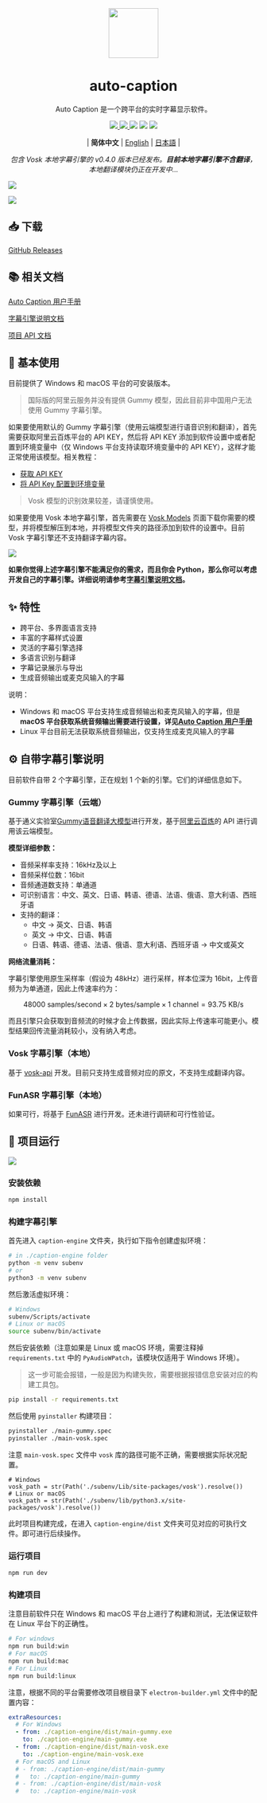 <div align="center" >
    <img src="./build/icon.png" width="100px" height="100px"/>
    <h1 align="center">auto-caption</h1>
    <p>Auto Caption 是一个跨平台的实时字幕显示软件。</p>
    <p>
      <a href="https://github.com/HiMeditator/auto-caption/releases">
        <img src="https://img.shields.io/badge/release-0.4.0-blue">
      </a>
      <a href="https://github.com/HiMeditator/auto-caption/issues">
        <img src="https://img.shields.io/github/issues/HiMeditator/auto-caption?color=orange">
      </a>
      <img src="https://img.shields.io/github/languages/top/HiMeditator/auto-caption?color=royalblue">
      <img src="https://img.shields.io/github/repo-size/HiMeditator/auto-caption?color=green">
      <img src="https://img.shields.io/github/stars/HiMeditator/auto-caption?style=social">
    </p>
    <p>
        | <b>简体中文</b>
        | <a href="./README_en.md">English</a>
        | <a href="./README_ja.md">日本語</a> |
    </p>
    <p><i>包含 Vosk 本地字幕引擎的 v0.4.0 版本已经发布。<b>目前本地字幕引擎不含翻译</b>，本地翻译模块仍正在开发中...</i></p>
</div>

![](./assets/media/main_zh.png)

![](./assets/media/main_mac_zh.png)

## 📥 下载

[GitHub Releases](https://github.com/HiMeditator/auto-caption/releases)

## 📚 相关文档

[Auto Caption 用户手册](./docs/user-manual/zh.md)

[字幕引擎说明文档](./docs/engine-manual/zh.md)

[项目 API 文档](./docs/api-docs/electron-ipc.md)

## 📖 基本使用

目前提供了 Windows 和 macOS 平台的可安装版本。

> 国际版的阿里云服务并没有提供 Gummy 模型，因此目前非中国用户无法使用 Gummy 字幕引擎。

如果要使用默认的 Gummy 字幕引擎（使用云端模型进行语音识别和翻译），首先需要获取阿里云百炼平台的 API KEY，然后将 API KEY 添加到软件设置中或者配置到环境变量中（仅 Windows 平台支持读取环境变量中的 API KEY），这样才能正常使用该模型。相关教程：

- [获取 API KEY](https://help.aliyun.com/zh/model-studio/get-api-key)
- [将 API Key 配置到环境变量](https://help.aliyun.com/zh/model-studio/configure-api-key-through-environment-variables)

> Vosk 模型的识别效果较差，请谨慎使用。

如果要使用 Vosk 本地字幕引擎，首先需要在 [Vosk Models](https://alphacephei.com/vosk/models) 页面下载你需要的模型，并将模型解压到本地，并将模型文件夹的路径添加到软件的设置中。目前 Vosk 字幕引擎还不支持翻译字幕内容。

![](./assets/media/vosk_zh.png)


**如果你觉得上述字幕引擎不能满足你的需求，而且你会 Python，那么你可以考虑开发自己的字幕引擎。详细说明请参考[字幕引擎说明文档](./docs/engine-manual/zh.md)。**

## ✨ 特性

- 跨平台、多界面语言支持
- 丰富的字幕样式设置
- 灵活的字幕引擎选择
- 多语言识别与翻译
- 字幕记录展示与导出
- 生成音频输出或麦克风输入的字幕

说明：
- Windows 和 macOS 平台支持生成音频输出和麦克风输入的字幕，但是 **macOS 平台获取系统音频输出需要进行设置，详见[Auto Caption 用户手册](./docs/user-manual/zh.md)**
- Linux 平台目前无法获取系统音频输出，仅支持生成麦克风输入的字幕

## ⚙️ 自带字幕引擎说明

目前软件自带 2 个字幕引擎，正在规划 1 个新的引擎。它们的详细信息如下。

### Gummy 字幕引擎（云端）

基于通义实验室[Gummy语音翻译大模型](https://help.aliyun.com/zh/model-studio/gummy-speech-recognition-translation/)进行开发，基于[阿里云百炼](https://bailian.console.aliyun.com)的 API 进行调用该云端模型。

**模型详细参数：**

- 音频采样率支持：16kHz及以上
- 音频采样位数：16bit
- 音频通道数支持：单通道
- 可识别语言：中文、英文、日语、韩语、德语、法语、俄语、意大利语、西班牙语
- 支持的翻译：
  - 中文 → 英文、日语、韩语
  - 英文 → 中文、日语、韩语
  - 日语、韩语、德语、法语、俄语、意大利语、西班牙语 → 中文或英文

**网络流量消耗：**

字幕引擎使用原生采样率（假设为 48kHz）进行采样，样本位深为 16bit，上传音频为为单通道，因此上传速率约为：

$$
48000\ \text{samples/second} \times 2\ \text{bytes/sample} \times 1\ \text{channel}  = 93.75\ \text{KB/s}
$$

而且引擎只会获取到音频流的时候才会上传数据，因此实际上传速率可能更小。模型结果回传流量消耗较小，没有纳入考虑。

### Vosk 字幕引擎（本地）

基于 [vosk-api](https://github.com/alphacep/vosk-api) 开发。目前只支持生成音频对应的原文，不支持生成翻译内容。

### FunASR 字幕引擎（本地）

如果可行，将基于 [FunASR](https://github.com/modelscope/FunASR) 进行开发。还未进行调研和可行性验证。

## 🚀 项目运行

![](./assets/media/structure_zh.png)

### 安装依赖

```bash
npm install
```

### 构建字幕引擎

首先进入 `caption-engine` 文件夹，执行如下指令创建虚拟环境：

```bash
# in ./caption-engine folder
python -m venv subenv
# or
python3 -m venv subenv
```

然后激活虚拟环境：

```bash
# Windows
subenv/Scripts/activate
# Linux or macOS
source subenv/bin/activate
```

然后安装依赖（注意如果是 Linux 或 macOS 环境，需要注释掉 `requirements.txt` 中的 `PyAudioWPatch`，该模块仅适用于 Windows 环境）。

> 这一步可能会报错，一般是因为构建失败，需要根据报错信息安装对应的构建工具包。

```bash
pip install -r requirements.txt
```

然后使用 `pyinstaller` 构建项目：

```bash
pyinstaller ./main-gummy.spec
pyinstaller ./main-vosk.spec
```

注意 `main-vosk.spec` 文件中 `vosk` 库的路径可能不正确，需要根据实际状况配置。

```
# Windows
vosk_path = str(Path('./subenv/Lib/site-packages/vosk').resolve())
# Linux or macOS
vosk_path = str(Path('./subenv/lib/python3.x/site-packages/vosk').resolve())
```

此时项目构建完成，在进入 `caption-engine/dist` 文件夹可见对应的可执行文件。即可进行后续操作。

### 运行项目

```bash
npm run dev
```
### 构建项目

注意目前软件只在 Windows 和 macOS 平台上进行了构建和测试，无法保证软件在 Linux 平台下的正确性。

```bash
# For windows
npm run build:win
# For macOS
npm run build:mac
# For Linux
npm run build:linux
```

注意，根据不同的平台需要修改项目根目录下 `electron-builder.yml` 文件中的配置内容：

```yml
extraResources:
  # For Windows
  - from: ./caption-engine/dist/main-gummy.exe
    to: ./caption-engine/main-gummy.exe
  - from: ./caption-engine/dist/main-vosk.exe
    to: ./caption-engine/main-vosk.exe
  # For macOS and Linux
  # - from: ./caption-engine/dist/main-gummy
  #   to: ./caption-engine/main-gummy
  # - from: ./caption-engine/dist/main-vosk
  #   to: ./caption-engine/main-vosk
```
